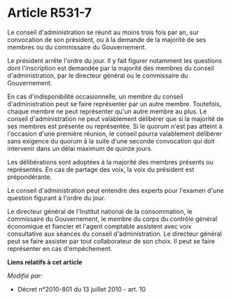 # Article R531-7

Le conseil d'administration se réunit au moins trois fois par an, sur convocation de son président, ou à la demande de la
majorité de ses membres ou du commissaire du Gouvernement.

Le président arrête l'ordre du jour. Il y fait figurer notamment les questions dont l'inscription est demandée par la
majorité des membres du conseil d'administration, par le directeur général ou le commissaire du Gouvernement.

En cas d'indisponibilité occasionnelle, un membre du conseil d'administration peut se faire représenter par un autre membre.
Toutefois, chaque membre ne peut représenter qu'un autre membre au plus. Le conseil d'administration ne peut valablement
délibérer que si la majorité de ses membres est présente ou représentée. Si le quorum n'est pas atteint à l'occasion d'une
première réunion, le conseil pourra valablement délibérer sans exigence du quorum à la suite d'une seconde convocation qui
doit intervenir dans un délai maximum de quinze jours.

Les délibérations sont adoptées à la majorité des membres présents ou représentés. En cas de partage des voix, la voix du
président est prépondérante.

Le conseil d'administration peut entendre des experts pour l'examen d'une question figurant à l'ordre du jour.

Le directeur général de l'Institut national de la consommation, le commissaire du Gouvernement, le membre du corps du
contrôle général économique et fiancier et l'agent comptable assistent avec voix consultative aux séances du conseil
d'administration. Le directeur général peut se faire assister par tout collaborateur de son choix. Il peut se faire
représenter en cas d'empêchement.

**Liens relatifs à cet article**

_Modifié par_:

  - Décret n°2010-801 du 13 juillet 2010 - art. 10
